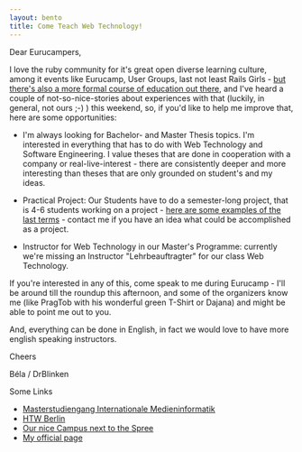 ```yaml
---
layout: bento
title: Come Teach Web Technology!
---
```


Dear Eurucampers,

I love the ruby community for it's great open diverse learning culture, among it events like Eurucamp, User Groups, last not least Rails Girls - [but there's also a more formal course of education out there](http://imi-master.htw-berlin.de), and I've heard a couple of not-so-nice-stories about experiences with that (luckily, in general, not ours ;-) ) this weekend, so, if you'd like to help me improve that, here are some opportunities:

* I'm always looking for Bachelor- and Master Thesis topics. I'm interested in everything that has to do with Web Technology and Software Engineering. I value theses that are done in cooperation with a company or real-live-interest - there are consistently deeper and more interesting than theses that are only grounded on student's and my ideas.

* Practical Project: Our Students have to do a semester-long project, that is 4-6 students working on a project - [here are some examples of the last terms](http://imi-bachelor.htw-berlin.de/studieren/projekte/showtime-im-sommersemester-2014/) - contact me if you have an idea what could be accomplished as a project.

* Instructor for Web Technology in our Master's Programme: currently we're missing an Instructor "Lehrbeauftragter" for our class Web Technology.

If you're interested in any of this, come speak to me during Eurucamp - I'll be around till the roundup this afternoon, and some of the organizers know me (like PragTob with his wonderful green T-Shirt or Dajana) and might
be able to point me out to you.

And, everything can be done in English, in fact we would love to have more english speaking instructors.

Cheers

Béla / DrBlinken

Some Links

* [Masterstudiengang Internationale Medieninformatik](http://imi-master.htw-berlin.de)
* [HTW Berlin](http://www-en.htw-berlin.de)
* [Our nice Campus next to the Spree](http://www.htw-berlin.de/htw/standorte/campus-wilhelminenhof/)
* [My official page](http://bkleinen.github.io)
